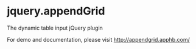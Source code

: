 jquery.appendGrid
=================

The dynamic table input jQuery plugin

For demo and documentation, please visit http://appendgrid.apphb.com/
